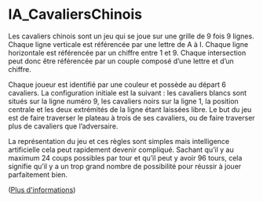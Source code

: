 # IA_CavaliersChinois

Les cavaliers chinois sont un jeu qui se joue sur une grille de 9 fois 9 lignes. Chaque ligne verticale est référencée par une lettre de A à I. Chaque ligne horizontale est référencée par un chiffre entre 1 et 9. Chaque intersection peut donc être référencée par un couple composé d’une lettre et d’un chiffre.

Chaque joueur est identifié par une couleur et possède au départ 6 cavaliers. La configuration initiale est la suivant : les cavaliers blancs sont situés sur la ligne numéro 9, les cavaliers noirs sur la ligne 1, la position centrale et les deux extrémités de la ligne étant laissées libre. Le but du jeu est de faire traverser le plateau à trois de ses cavaliers, ou de faire traverser plus de cavaliers que l’adversaire.

La représentation du jeu et ces règles sont simples mais intelligence artificielle cela peut rapidement devenir compliqué. Sachant qu’il y au maximum 24 coups possibles par tour et qu’il peut y avoir 96 tours, cela signifie qu’il y a un trop grand nombre de possibilité pour réussir à jouer parfaitement bien.

([Plus d'informations](RAPPORT.pdf))
